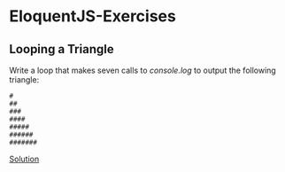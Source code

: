 # EloquentJS-Exercises

## Looping a Triangle

Write a loop that makes seven calls to *console.log* to output the following triangle: 

```
#
##
###
####
#####
######
#######
```
[Solution](https://github.com/RasulovaB/EloquentJS-Exercises/blob/master/loops.js)
